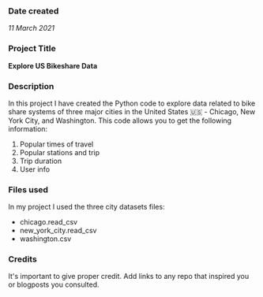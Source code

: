 ### Date created
_11 March 2021_

### Project Title
**Explore US Bikeshare Data**

### Description
In this project I have created the  Python code to explore data related to bike share systems of three major cities in the United States :us: - Chicago, New York City, and Washington. This code allows you to get the following information:
1. Popular times of travel
2. Popular stations and trip
3. Trip duration
4. User info

### Files used
In my project I used the three city datasets files:
* chicago.read_csv
* new_york_city.read_csv
* washington.csv

### Credits
It's important to give proper credit. Add links to any repo that inspired you or blogposts you consulted.
